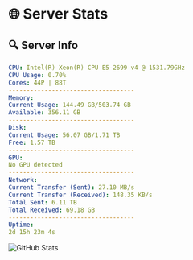 # 🌐 Server Stats
## 🔍 Server Info
```yaml
CPU: Intel(R) Xeon(R) CPU E5-2699 v4 @ 1531.79GHz
CPU Usage: 0.70%
Cores: 44P | 88T
-----------------------------------
Memory:
Current Usage: 144.49 GB/503.74 GB
Available: 356.11 GB
-----------------------------------
Disk:
Current Usage: 56.07 GB/1.71 TB
Free: 1.57 TB
-----------------------------------
GPU:
No GPU detected
-----------------------------------
Network:
Current Transfer (Sent): 27.10 MB/s
Current Transfer (Received): 148.35 KB/s
Total Sent: 6.11 TB
Total Received: 69.18 GB
-----------------------------------
Uptime:
2d 15h 23m 4s
```
![GitHub Stats](https://img.shields.io/badge/Updated-2025-03-10_12:45:53-blue)